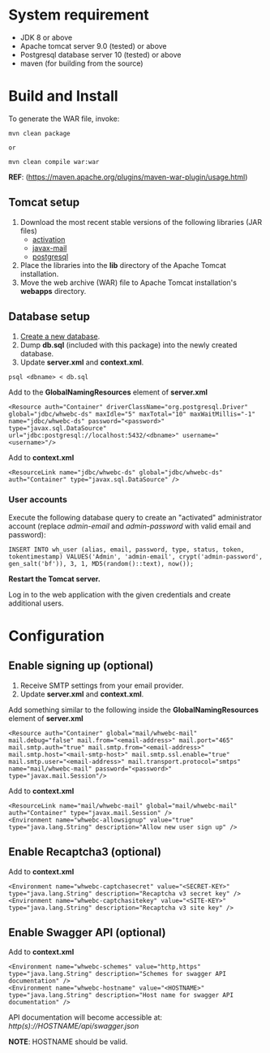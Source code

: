 # System requirement
* JDK 8 or above
* Apache tomcat server 9.0 (tested) or above
* Postgresql database server 10 (tested) or above
* maven (for building from the source)

# Build and Install

To generate the WAR file, invoke:

```
mvn clean package

or 

mvn clean compile war:war
```

**REF**: (https://maven.apache.org/plugins/maven-war-plugin/usage.html)

## Tomcat setup

1. Download the most recent stable versions of the following libraries (JAR files)
    * [activation](https://mvnrepository.com/artifact/javax.activation/activation)
    * [javax-mail](https://mvnrepository.com/artifact/com.sun.mail/javax.mail)
    * [postgresql](https://mvnrepository.com/artifact/org.postgresql/postgresql)
2. Place the libraries into the **lib** directory of the Apache Tomcat installation.
3. Move the web archive (WAR) file to Apache Tomcat installation's **webapps** directory.

## Database setup
1. [Create a new database](https://www.digitalocean.com/community/tutorials/how-to-install-and-use-postgresql-on-ubuntu-18-04).
2. Dump **db.sql** (included with this package) into the newly created database.
3. Update **server.xml** and **context.xml**.

```
psql <dbname> < db.sql
```

Add to the **GlobalNamingResources** element of **server.xml**

```
<Resource auth="Container" driverClassName="org.postgresql.Driver" global="jdbc/whwebc-ds" maxIdle="5" maxTotal="10" maxWaitMillis="-1" name="jdbc/whwebc-ds" password="<password>" type="javax.sql.DataSource" url="jdbc:postgresql://localhost:5432/<dbname>" username="<username>"/>
```

Add to **context.xml**

```
<ResourceLink name="jdbc/whwebc-ds" global="jdbc/whwebc-ds" auth="Container" type="javax.sql.DataSource" />
```

### User accounts

Execute the following database query to create an "activated" administrator account (replace *admin-email* and *admin-password* with valid email and password):

```
INSERT INTO wh_user (alias, email, password, type, status, token, tokentimestamp) VALUES('Admin', 'admin-email', crypt('admin-password', gen_salt('bf')), 3, 1, MD5(random()::text), now());
```

**Restart the Tomcat server.**

Log in to the web application with the given credentials and create additional users.

# Configuration

## Enable signing up (optional)

1. Receive SMTP settings from your email provider.
2. Update **server.xml** and **context.xml**.

Add something similar to the following inside the **GlobalNamingResources** element of **server.xml**

```
<Resource auth="Container" global="mail/whwebc-mail" mail.debug="false" mail.from="<email-address>" mail.port="465" mail.smtp.auth="true" mail.smtp.from="<email-address>" mail.smtp.host="<mail-smtp-host>" mail.smtp.ssl.enable="true" mail.smtp.user="<email-address>" mail.transport.protocol="smtps" name="mail/whwebc-mail" password="<password>" type="javax.mail.Session"/>
```

Add to **context.xml**

```
<ResourceLink name="mail/whwebc-mail" global="mail/whwebc-mail" auth="Container" type="javax.mail.Session" />
<Environment name="whwebc-allowsignup" value="true" type="java.lang.String" description="Allow new user sign up" />
```

## Enable Recaptcha3 (optional)

Add to **context.xml**

```
<Environment name="whwebc-captchasecret" value="<SECRET-KEY>" type="java.lang.String" description="Recaptcha v3 secret key" />
<Environment name="whwebc-captchasitekey" value="<SITE-KEY>" type="java.lang.String" description="Recaptcha v3 site key" />
```

## Enable Swagger API (optional)

Add to **context.xml**

```
<Environment name="whwebc-schemes" value="http,https" type="java.lang.String" description="Schemes for swagger API documentation" />
<Environment name="whwebc-hostname" value="<HOSTNAME>" type="java.lang.String" description="Host name for swagger API documentation" />
```

API documentation will become accessible at: *http(s)://HOSTNAME/api/swagger.json*

**NOTE**: HOSTNAME should be valid.
